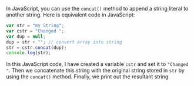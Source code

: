  In JavaScript, you can use the `concat()` method to append a string literal to another string. Here is equivalent code in JavaScript:

```javascript
var str = "my String";
var cstr = "Changed ";
var dup = null; 
dup = str + ""; // convert array into string
str = cstr.concat(dup);
console.log(str);
```
In this JavaScript code, I have created a variable `cstr` and set it to `"Changed "`. Then we concatenate this string with the original string stored in `str` by using the `concat()` method. Finally, we print out the resultant string.

